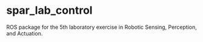 # spar_lab_control
ROS package for the 5th laboratory exercise in Robotic Sensing, Perception, and Actuation. 
